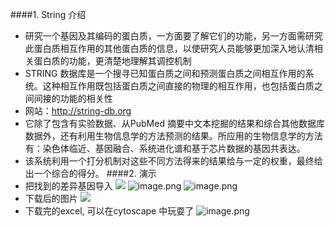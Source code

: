 ####1. String 介绍
- 研究一个基因及其编码的蛋白质，一方面要了解它们的功能，另一方面需研究此蛋白质相互作用的其他蛋白质的信息，以使研究人员能够更加深入地认清相关蛋白质的功能，更清楚地理解其调控机制
- STRING 数据库是一个搜寻已知蛋白质之间和预测蛋白质之间相互作用的系统。这种相互作用既包括蛋白质之间直接的物理的相互作用，也包括蛋白质之间间接的功能的相关性
- 网站：http://string-db.org
- 它除了包含有实验数据、从PubMed 摘要中文本挖掘的结果和综合其他数据库数据外，还有利用生物信息学的方法预测的结果。所应用的生物信息学的方法有：染色体临近、基因融合、系统进化谱和基于芯片数据的基因共表达。
- 该系统利用一个打分机制对这些不同方法得来的结果给与一定的权重，最终给出一个综合的得分。
####2. 演示
- 把找到的差异基因导入
![](https://upload-images.jianshu.io/upload_images/6634703-51a06836848a89e4.png?imageMogr2/auto-orient/strip%7CimageView2/2/w/1240)
![image.png](https://upload-images.jianshu.io/upload_images/6634703-85893204c1aedce4.png?imageMogr2/auto-orient/strip%7CimageView2/2/w/1240)
![image.png](https://upload-images.jianshu.io/upload_images/6634703-267dae7d1cf4ab14.png?imageMogr2/auto-orient/strip%7CimageView2/2/w/1240)
- 下载后的图片
![](https://upload-images.jianshu.io/upload_images/6634703-da46223420d5788e.png?imageMogr2/auto-orient/strip%7CimageView2/2/w/1240)
- 下载完的excel, 可以在cytoscape 中玩耍了
![image.png](https://upload-images.jianshu.io/upload_images/6634703-4e63b927213f7774.png?imageMogr2/auto-orient/strip%7CimageView2/2/w/1240)
